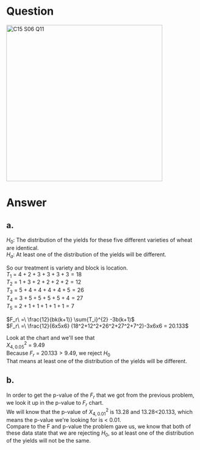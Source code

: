 # Question
<img width="409" alt="C15 S06 Q11" src="https://github.com/user-attachments/assets/ca40600a-ad15-48a6-a17e-216862911e7c" />    

# Answer  
## a.

$H_0$: The distribution of the yields for these five different varieties of wheat are identical.  
$H_a$: At least one of the distribution of the yields will be different.  
  
So our treatment is variety and block is location.  
$T_1\ =\ 4+2+3+3+3+3 = 18$  
$T_2\ =\ 1+3+2+2+2+2 = 12$  
$T_3\ =\ 5+4+4+4+4+5 = 26$  
$T_4\ =\ 3+5+5+5+5+4 = 27$  
$T_5\ =\ 2+1+1+1+1+1 = 7$  

$F_r\ =\ \frac{12}{bk(k+1)} \sum{T_i}^{2} -3b(k+1)$  
$F_r\ =\ \frac{12}{6x5x6} (18^2+12^2+26^2+27^2+7^2)-3x6x6 = 20.133$  
  
Look at the chart and we'll see that  
$X^2_{4, 0.05}\ =\ 9.49$  
Because $F_r\ = \ 20.133 > 9.49$, we reject $H_0$  
That means at least one of the distribution of the yields will be different.  

## b.  

In order to get the p-value of the $F_r$ that we got from the previous problem, we look it up in the p-value to $F_r$ chart.  
We will know that the p-value of $X^2_{4, 0.01}$ is 13.28 and 13.28<20.133, which means the p-value we're looking for is < 0.01.  
Compare to the F and p-value the problem gave us, we know that both of these data state that we are rejecting $H_0$, so at least one of the distribution of the yields will not be the same.  
